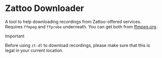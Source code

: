 # Zattoo Downloader

A tool to help downloading recordings from Zattoo-offered services. Requires
`ffmpeg` and `ffprobe` underneath. You can get both from [ffmpeg.org](https://ffmpeg.org/).

> [!IMPORTANT]
> Before using `zt-dl` to download recordings, please make sure that this is
> legal in your current location.

